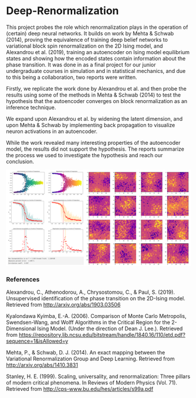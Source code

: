 # Deep-Renormalization

This project probes the role which renormalization plays in the operation of (certain) deep neural networks.
It builds on work by Mehta & Schwab (2014), proving the equivalence of training deep belief networks to variational block spin renormalization on the 2D Ising model, and Alexandrou et al. (2019), training an autoencoder on Ising model equilibrium states and showing how the encoded states contain information about the phase transition. It was done in as a final project for our junior undergraduate courses in simulation and in statistical mechanics, and due to this being a collaboration, two reports were written.

Firstly, we replicate the work done by Alexandrou et al. and then probe the results using some of the methods in Mehta & Schwab (2014) to test the hypothesis that the autoencoder converges on block renormalization as an inference technique.

We expand upon Alexandrou et al. by widening the latent dimension, and upon Mehta & Schwab by implementing back propagation to visualize neuron activations in an autoencoder.

While the work revealed many interesting properties of the autoencoder model, the results did not support the hypothesis. The reports summarize the process we used to investigate the hypothesis and reach our conclusion.

![png](DeepRenorm.png)

### References

Alexandrou, C., Athenodorou, A., Chrysostomou, C., & Paul, S. (2019). Unsupervised identification of the phase transition on the 2D-Ising model. Retrieved from http://arxiv.org/abs/1903.03506

Kyalondawa Kyimba, E.-A. (2006). Comparison of Monte Carlo Metropolis, Swendsen-Wang, and Wolff Algorithms in the Critical Region for the 2-Dimensional Ising Model. (Under the direction of Dean J. Lee.). Retrieved from https://repository.lib.ncsu.edu/bitstream/handle/1840.16/110/etd.pdf?sequence=1&isAllowed=y

Mehta, P., & Schwab, D. J. (2014). An exact mapping between the Variational Renormalization Group and Deep Learning. Retrieved from http://arxiv.org/abs/1410.3831

Stanley, H. E. (1999). Scaling, universality, and renormalization: Three pillars of modern critical phenomena. In Reviews of Modern Physics (Vol. 71). Retrieved from http://cps-www.bu.edu/hes/articles/s99a.pdf
